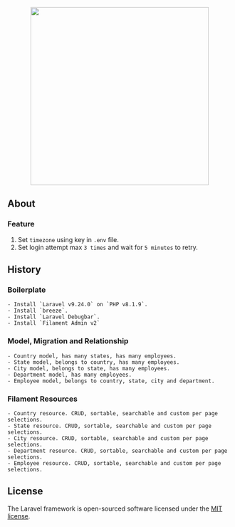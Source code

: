 <p align="center"><a href="https://laravel.com" target="_blank"><img src="https://raw.githubusercontent.com/laravel/art/master/logo-lockup/5%20SVG/2%20CMYK/1%20Full%20Color/laravel-logolockup-cmyk-red.svg" width="400"></a></p>

## About

### Feature

1. Set `timezone` using key in `.env` file.
2. Set login attempt max `3 times` and wait for `5 minutes` to retry.

## History

### Boilerplate

    - Install `Laravel v9.24.0` on `PHP v8.1.9`.
    - Install `breeze`.
    - Install `Laravel Debugbar`.
    - Install `Filament Admin v2`

### Model, Migration and Relationship

    - Country model, has many states, has many employees.
    - State model, belongs to country, has many employees.
    - City model, belongs to state, has many employees.
    - Department model, has many employees.
    - Employee model, belongs to country, state, city and department.

### Filament Resources

    - Country resource. CRUD, sortable, searchable and custom per page selections.
    - State resource. CRUD, sortable, searchable and custom per page selections.
    - City resource. CRUD, sortable, searchable and custom per page selections.
    - Department resource. CRUD, sortable, searchable and custom per page selections.
    - Employee resource. CRUD, sortable, searchable and custom per page selections.

## License

The Laravel framework is open-sourced software licensed under the [MIT license](https://opensource.org/licenses/MIT).
